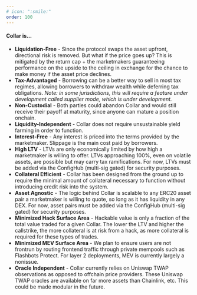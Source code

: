 ```yaml
---
# icon: ":smile:"
order: 100
---
```


#### Collar is...

- **Liquidation-Free** - Since the protocol swaps the asset upfront, directional risk is removed. But what if the price goes up? This is mitigated by the return cap + the marketmakers guaranteeing performance on the upside to the ceiling in exchange for the chance to make money if the asset price declines.
- **Tax-Advantaged** - Borrowing can be a better way to sell in most tax regimes, allowing borrowers to withdraw wealth while deferring tax obligations. _Note: in some jurisdictions, this will require a feature under development called supplier mode, which is under development._
- **Non-Custodial** - Both parties could abandon Collar and would still receive their payoff at maturity, since anyone can mature a position onchain.
- **Liquidity-Independent** - Collar does not require unsustainable yield farming in order to function.
- **Interest-Free** - Any interest is priced into the terms provided by the marketmaker. Slippage is the main cost paid by borrowers.
- **High LTV** - LTVs are only economically limited by how high a marketmaker is willing to offer. LTVs approaching 100%, even on volatile assets, are possible but may carry tax ramifications. For now, LTVs must be added via the ConfigHub (multi-sig gated) for security purposes.
- **Collateral Efficient** - Collar has been designed from the ground up to require the minimal amount of collateral necessary to function without introducing credit risk into the system.
- **Asset Agnostic** - The logic behind Collar is scalable to any ERC20 asset pair a marketmaker is willing to quote, so long as it has liquidity in any DEX. For now, asset pairs must be added via the ConfigHub (multi-sig gated) for security purposes.
- **Minimized Hack Surface Area** - Hackable value is only a fraction of the total value traded for a given Collar. The lower the LTV and higher the callstrike, the more collateral is at risk from a hack, as more collateral is required for these types of trades.
- **Minimized MEV Surface Area** - We plan to ensure users are not frontrun by routing frontend traffic through private mempools such as Flashbots Protect. For layer 2 deployments, MEV is currently largely a nonissue.
- **Oracle Independent** - Collar currently relies on Uniswap TWAP observations as opposed to offchain price providers. These Uniswap TWAP oracles are available on far more assets than Chainlink, etc. This could be made modular in the future.
